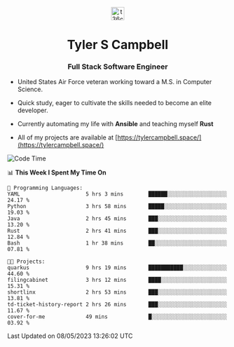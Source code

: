 <p align="center">
<a href="https://www.linkedin.com/in/t36campbell" target="blank"><img align="center" src="https://ik.imagekit.io/t36campbell/Portfolio/linkedin.png.original_m8bbGgPh6.png" alt="t36campbell" height="30" width="30" /></a>
</p>
<h1 align="center">Tyler S Campbell</h1>
<h3 align="center">Full Stack Software Engineer</h3>

* United States Air Force veteran working toward a M.S. in Computer Science.

* Quick study, eager to cultivate the skills needed to become an elite developer.

* Currently automating my life with **Ansible** and teaching myself **Rust**

* All of my projects are available at [https://tylercampbell.space/](https://tylercampbell.space/)

<!--START_SECTION:waka-->
![Code Time](http://img.shields.io/badge/Code%20Time-2%2C465%20hrs%2053%20mins-blue)

📊 **This Week I Spent My Time On** 

```text
💬 Programming Languages: 
YAML                     5 hrs 3 mins        ██████░░░░░░░░░░░░░░░░░░░   24.17 % 
Python                   3 hrs 58 mins       █████░░░░░░░░░░░░░░░░░░░░   19.03 % 
Java                     2 hrs 45 mins       ███░░░░░░░░░░░░░░░░░░░░░░   13.20 % 
Rust                     2 hrs 41 mins       ███░░░░░░░░░░░░░░░░░░░░░░   12.84 % 
Bash                     1 hr 38 mins        ██░░░░░░░░░░░░░░░░░░░░░░░   07.81 % 

🐱‍💻 Projects: 
quarkus                  9 hrs 19 mins       ███████████░░░░░░░░░░░░░░   44.60 % 
filingcabinet            3 hrs 12 mins       ████░░░░░░░░░░░░░░░░░░░░░   15.31 % 
shortlinx                2 hrs 53 mins       ███░░░░░░░░░░░░░░░░░░░░░░   13.81 % 
td-ticket-history-report 2 hrs 26 mins       ███░░░░░░░░░░░░░░░░░░░░░░   11.67 % 
cover-for-me             49 mins             █░░░░░░░░░░░░░░░░░░░░░░░░   03.92 % 
```


 Last Updated on 08/05/2023 13:26:02 UTC
<!--END_SECTION:waka-->
